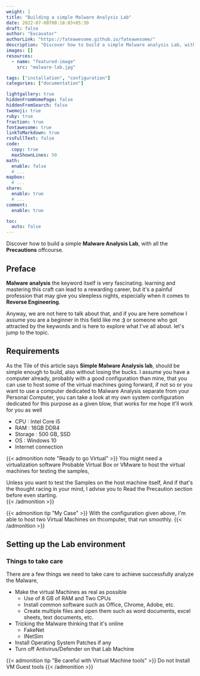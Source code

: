 ```yaml
---
weight: 1
title: "Building a simple Malware Analysis Lab"
date: 2022-07-08T00:18:03+05:30
draft: false
author: "Excavator"
authorLink: "https://fateawesome.github.io/fateawesome/"
description: "Discover how to build a simple Malware analysis Lab, with all the precautions offcourse."
images: []
resources:
  - name: "featured-image"
    src: "malware-lab.jpg"

tags: ["installation", "configuration"]
categories: ["documentation"]

lightgallery: true
hiddenFromHomePage: false
hiddenFromSearch: false
twemoji: true
ruby: true
fraction: true
fontawesome: true
linkToMarkdown: true
rssFullText: false
code:
  copy: true
  maxShownLines: 50
math:
  enable: false
  # ...
mapbox:
  # ...
share:
  enable: true
  # ...
comment:
  enable: true

toc:
  auto: false
---
```


Discover how to build a simple **Malware Analysis Lab**, with all the **Precautions** offcourse.

<!--more-->

## Preface

**Malware analysis** the keyword itself is very fascinating. learning and mastering this craft can lead to a rewarding career, but it's a painful profession that may give you sleepless nights, especially when it comes to **Reverse Engineering**.

Anyway, we are not here to talk about that, and if you are here somehow I assume you are a beginner in this field like me **:)** or someone who got attracted by the keywords and is here to explore what I've all about. let's jump to the topic.

## Requirements

As the Tile of this article says **Simple Malware Analysis lab**, should be simple enough to build, also without losing the bucks. I assume you have a computer already, probably with a good configuration than mine, that you can use to host some of the virtual machines going forward, if not so or you want to use a computer dedicated to Malware Analysis separate from your Personal Computer, you can take a look at my own system configuration dedicated for this purpose as a given blow, that works for me hope it'll work for you as well

- CPU : Intel Core i5
- RAM : 16GB DDR4
- Storage : 500 GB, SSD
- OS : Windows 10
- Internet connection

{{< admonition note "Ready to go Virtual" >}}
You might need a virtualization software Probable Virtual Box or VMware to host the virtual machines for testing the samples,

Unless you want to test the Samples on the host machine itself, And if that's the thought racing in your mind, I advise you to Read the Precaution section before even starting.  
{{< /admonition >}}

{{< admonition tip "My Case" >}}
With the configuration given above, I'm able to host two Virtual Machines on thcomputer, that run smoothly.
{{< /admonition >}}

## Setting up the Lab environment

### Things to take care

There are a few things we need to take care to achieve successfully analyze the Malware,

- Make the virtual Machines as real as possible
  - Use of 8 GB of RAM and Two CPUs
  - Install common software such as Office, Chrome, Adobe, etc.
  - Create multiple files and open them such as word documents, excel sheets, text documents, etc.
- Tricking the Malware thinking that it's online
  - FakeNet
  - INetSim
- Install Operating System Patches if any
- Turn off Antivirus/Defender on that Lab Machine

{{< admonition tip "Be careful with Virtual Machine tools" >}}
Do not Install VM Guest tools
{{< /admonition >}}

